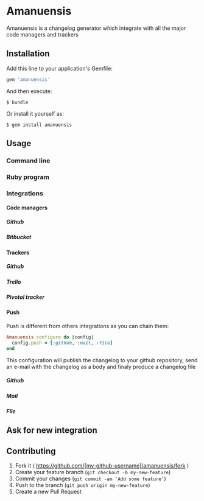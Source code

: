 # Amanuensis

Amanuensis is a changelog generator which integrate with all the major code managers and trackers

## Installation

Add this line to your application's Gemfile:

```ruby
gem 'amanuensis'
```

And then execute:

    $ bundle

Or install it yourself as:

    $ gem install amanuensis

## Usage

### Command line

### Ruby program

### Integrations

#### Code managers

##### Github
##### Bitbucket

#### Trackers

##### Github
##### Trello
##### Pivotal tracker

#### Push

Push is different from others integrations as you can chain them:
```ruby
Amanuensis.configure do |config|
  config.push = [:github, :mail, :file]
end
```

This configuration will publish the changelog to your github repository, send an
e-mail with the changelog as a body and finaly produce a changelog file

##### Github
##### Mail
##### File

## Ask for new integration

## Contributing

1. Fork it ( https://github.com/[my-github-username]/amanuensis/fork )
2. Create your feature branch (`git checkout -b my-new-feature`)
3. Commit your changes (`git commit -am 'Add some feature'`)
4. Push to the branch (`git push origin my-new-feature`)
5. Create a new Pull Request
